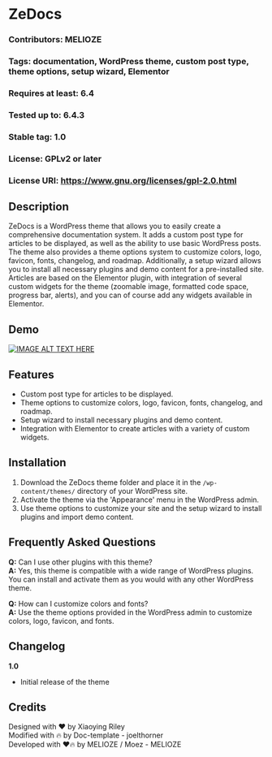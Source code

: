 # ZeDocs

### Contributors: MELIOZE
### Tags: documentation, WordPress theme, custom post type, theme options, setup wizard, Elementor
### Requires at least: 6.4
### Tested up to: 6.4.3
### Stable tag: 1.0
### License: GPLv2 or later
### License URI: https://www.gnu.org/licenses/gpl-2.0.html

## Description

ZeDocs is a WordPress theme that allows you to easily create a comprehensive documentation system. It adds a custom post type for articles to be displayed, as well as the ability to use basic WordPress posts. The theme also provides a theme options system to customize colors, logo, favicon, fonts, changelog, and roadmap. Additionally, a setup wizard allows you to install all necessary plugins and demo content for a pre-installed site. Articles are based on the Elementor plugin, with integration of several custom widgets for the theme (zoomable image, formatted code space, progress bar, alerts), and you can of course add any widgets available in Elementor.

## Demo

[![IMAGE ALT TEXT HERE](https://img.youtube.com/vi/Vh83wICmbVQ/0.jpg)](https://www.youtube.com/watch?v=Vh83wICmbVQ)

## Features

- Custom post type for articles to be displayed.
- Theme options to customize colors, logo, favicon, fonts, changelog, and roadmap.
- Setup wizard to install necessary plugins and demo content.
- Integration with Elementor to create articles with a variety of custom widgets.

## Installation

1. Download the ZeDocs theme folder and place it in the `/wp-content/themes/` directory of your WordPress site.
2. Activate the theme via the 'Appearance' menu in the WordPress admin.
3. Use theme options to customize your site and the setup wizard to install plugins and import demo content.

## Frequently Asked Questions

**Q:** Can I use other plugins with this theme?  
**A:** Yes, this theme is compatible with a wide range of WordPress plugins. You can install and activate them as you would with any other WordPress theme.

**Q:** How can I customize colors and fonts?  
**A:** Use the theme options provided in the WordPress admin to customize colors, logo, favicon, and fonts.

## Changelog

**1.0**  
- Initial release of the theme

## Credits

Designed with ❤️ by Xiaoying Riley  
Modified with 🔥 by Doc-template - joelthorner  
Developed with ❤️🔥 by MELIOZE / Moez - MELIOZE  